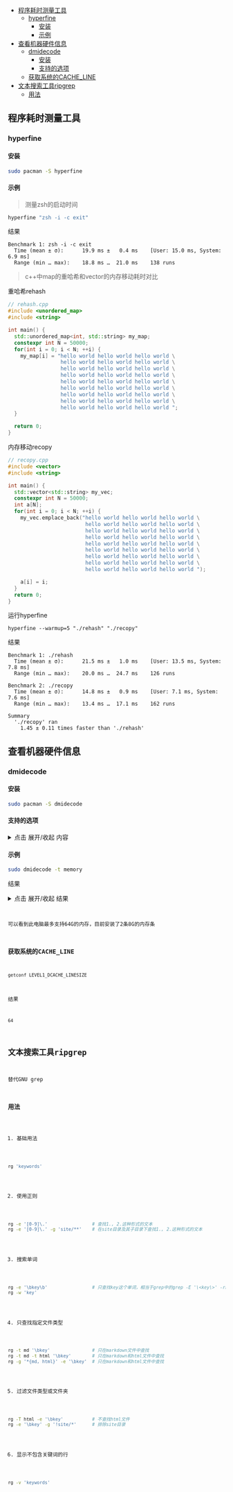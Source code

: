 <!-- vim-markdown-toc GitLab -->

* [程序耗时测量工具](#程序耗时测量工具)
    * [hyperfine](#hyperfine)
        * [安装](#安装)
        * [示例](#示例)
* [查看机器硬件信息](#查看机器硬件信息)
    * [dmidecode](#dmidecode)
        * [安装](#安装-1)
        * [支持的选项](#支持的选项)
    * [获取系统的CACHE_LINE](#获取系统的cache_line)
* [文本搜索工具ripgrep](#文本搜索工具ripgrep)
    * [用法](#用法)

<!-- vim-markdown-toc -->

## 程序耗时测量工具

### hyperfine

#### 安装

```bash
sudo pacman -S hyperfine
```

#### 示例

> 测量zsh的启动时间

```bash
hyperfine "zsh -i -c exit"
```

结果

```
Benchmark 1: zsh -i -c exit
  Time (mean ± σ):      19.9 ms ±   0.4 ms    [User: 15.0 ms, System: 6.9 ms]
  Range (min … max):    18.8 ms …  21.0 ms    138 runs
```

> c++中map的重哈希和vector的内存移动耗时对比

重哈希rehash

```cpp
// rehash.cpp
#include <unordered_map>
#include <string>

int main() {
  std::unordered_map<int, std::string> my_map;
  constexpr int N = 50000;
  for(int i = 0; i < N; ++i) {
    my_map[i] = "hello world hello world hello world \
                 hello world hello world hello world \
                 hello world hello world hello world \
                 hello world hello world hello world \
                 hello world hello world hello world \
                 hello world hello world hello world \
                 hello world hello world hello world \
                 hello world hello world hello world \
                 hello world hello world hello world ";
  }

  return 0;
}
```

内存移动recopy

```cpp
// recopy.cpp
#include <vector>
#include <string>

int main() {
  std::vector<std::string> my_vec;
  constexpr int N = 50000;
  int a[N];
  for(int i = 0; i < N; ++i) {
    my_vec.emplace_back("hello world hello world hello world \
                         hello world hello world hello world \
                         hello world hello world hello world \
                         hello world hello world hello world \
                         hello world hello world hello world \
                         hello world hello world hello world \
                         hello world hello world hello world \
                         hello world hello world hello world \
                         hello world hello world hello world ");

    a[i] = i;
  }
  return 0;
}
```

运行hyperfine

```
hyperfine --warmup=5 "./rehash" "./recopy"
```

结果

```
Benchmark 1: ./rehash
  Time (mean ± σ):      21.5 ms ±   1.0 ms    [User: 13.5 ms, System: 7.8 ms]
  Range (min … max):    20.0 ms …  24.7 ms    126 runs

Benchmark 2: ./recopy
  Time (mean ± σ):      14.8 ms ±   0.9 ms    [User: 7.1 ms, System: 7.6 ms]
  Range (min … max):    13.4 ms …  17.1 ms    162 runs

Summary
  './recopy' ran
    1.45 ± 0.11 times faster than './rehash'
```


## 查看机器硬件信息

### dmidecode

#### 安装

```bash
sudo pacman -S dmidecode
```

#### 支持的选项

<details>
  <summary>点击 展开/收起 内容</summary>
    <pre><code>
Type	Information
0	BIOS
1	System
2	Base Board
3	Chassis
4	Processor
5	Memory Controller
6	Memory Module
7	Cache
8	Port Connector
9	System Slots
10	On Board Devices
11	OEM Strings
12	System Configuration Options
13	BIOS Language
14	Group Associations
15	System Event Log
16	Physical Memory Array
17	Memory Device
18	32-bit Memory Error
19	Memory Array Mapped Address
20	Memory Device Mapped Address
21	Built-in Pointing Device
22	Portable Battery
23	System Reset
24	Hardware Security
25	System Power Controls
26	Voltage Probe
27	Cooling Device
28	Temperature Probe
29	Electrical Current Probe
30	Out-of-band Remote Access
31	Boot Integrity Services
32	System Boot
33	64-bit Memory Error
34	Management Device
35	Management Device Component
36	Management Device Threshold Data
37	Memory Channel
38	IPMI Device
39	Power Supply
40	Additional Information
41	Onboard Device
    </code></pre>
</details>

#### 示例

```bash
sudo dmidecode -t memory
```

结果

<details>
  <summary>点击 展开/收起 结果</summary>
    <pre><code>
# dmidecode 3.5
    Getting SMBIOS data from sysfs.
    SMBIOS 3.3.0 present.

    Handle 0x0022, DMI type 16, 23 bytes
    Physical Memory Array
            Location: System Board Or Motherboard
            Use: System Memory
            Error Correction Type: None
            Maximum Capacity: 64 GB
            Error Information Handle: 0x0025
            Number Of Devices: 2

    Handle 0x0023, DMI type 17, 92 bytes
    Memory Device
            Array Handle: 0x0022
            Error Information Handle: 0x0026
            Total Width: 64 bits
            Data Width: 64 bits
            Size: 8 GB
            Form Factor: Row Of Chips
            Set: None
            Locator: DIMM 0
            Bank Locator: P0 CHANNEL A
            Type: DDR4
            Type Detail: Synchronous Unbuffered (Unregistered)
            Speed: 3200 MT/s
            Manufacturer: Samsung
            Serial Number: 00000000
            Asset Tag: Not Specified
            Part Number: M471A1G44AB0-CWE
            Rank: 1
            Configured Memory Speed: 3200 MT/s
            Minimum Voltage: 1.2 V
            Maximum Voltage: 1.2 V
            Configured Voltage: 1.2 V
            Memory Technology: DRAM
            Memory Operating Mode Capability: Volatile memory
            Firmware Version: Unknown
            Module Manufacturer ID: Bank 1, Hex 0xCE
            Module Product ID: Unknown
            Memory Subsystem Controller Manufacturer ID: Unknown
            Memory Subsystem Controller Product ID: Unknown
            Non-Volatile Size: None
            Volatile Size: 8 GB
            Cache Size: None
            Logical Size: None

    Handle 0x0024, DMI type 17, 92 bytes
    Memory Device
            Array Handle: 0x0022
            Error Information Handle: 0x0027
            Total Width: 64 bits
            Data Width: 64 bits
            Size: 8 GB
            Form Factor: Row Of Chips
            Set: None
            Locator: DIMM 0
            Bank Locator: P0 CHANNEL B
            Type: DDR4
            Type Detail: Synchronous Unbuffered (Unregistered)
            Speed: 3200 MT/s
            Manufacturer: Samsung
            Serial Number: 00000000
            Asset Tag: Not Specified
            Part Number: M471A1G44AB0-CWE
            Rank: 1
            Configured Memory Speed: 3200 MT/s
            Minimum Voltage: 1.2 V
            Maximum Voltage: 1.2 V
            Configured Voltage: 1.2 V
            Memory Technology: DRAM
            Memory Operating Mode Capability: Volatile memory
            Firmware Version: Unknown
            Module Manufacturer ID: Bank 1, Hex 0xCE
            Module Product ID: Unknown
            Memory Subsystem Controller Manufacturer ID: Unknown
            Memory Subsystem Controller Product ID: Unknown
            Non-Volatile Size: None
            Volatile Size: 8 GB
            Cache Size: None
            Logical Size: None
    </code></pre>
</details>

可以看到此电脑最多支持64G的内存，目前安装了2条8G的内存条


### 获取系统的CACHE_LINE

```bash
getconf LEVEL1_DCACHE_LINESIZE
```

结果

```bash
64
```

## 文本搜索工具ripgrep

替代GNU grep

### 用法

1. 基础用法

```bash 
rg 'keywords'
```

2. 使用正则

```bash
rg -e '[0-9]\.'                 # 查找1., 2.这种形式的文本
rg -e '[0-9]\.' -g 'site/**'    # 在site目录及其子目录下查找1., 2.这种形式的文本
```

3. 搜索单词

```bash
rg -e '\bkey\b'                 # 只查找key这个单词，相当于grep中的grep -E '\<key\>' -rn ./
rg -w 'key'
```

4. 只查找指定文件类型

```bash
rg -t md '\bkey'                # 只在markdown文件中查找
rg -t md -t html '\bkey'        # 只在markdown和html文件中查找
rg -g '*{md, html}' -e '\bkey'  # 只在markdown和html文件中查找
```

5. 过滤文件类型或文件夹

```bash
rg -T html -e '\bkey'           # 不查找html文件
rg -e '\bkey' -g '!site/*'      # 排除site目录
``` 

6. 显示不包含关键词的行

```bash
rg -v 'keywords'
```
